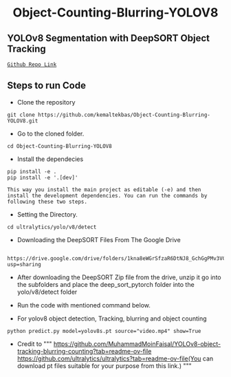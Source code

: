 <H1 align="center">
Object-Counting-Blurring-YOLOV8 </H1>

## YOLOv8 Segmentation with DeepSORT Object Tracking

[`Github Repo Link`](https://github.com/kemaltekbas/Object-Counting-Blurring-YOLOV8.git)

## Steps to run Code

- Clone the repository
```
git clone https://github.com/kemaltekbas/Object-Counting-Blurring-YOLOV8.git
```
- Go to the cloned folder.
```
cd Object-Counting-Blurring-YOLOV8
```
- Install the dependecies
```
pip install -e .
pip install -e '.[dev]'

This way you install the main project as editable (-e) and then install the development dependencies. You can run the commands by following these two steps.
```

- Setting the Directory.
```
cd ultralytics/yolo/v8/detect

```
- Downloading the DeepSORT Files From The Google Drive 
```

https://drive.google.com/drive/folders/1kna8eWGrSfzaR6DtNJ8_GchGgPMv3VC8?usp=sharing
```
- After downloading the DeepSORT Zip file from the drive, unzip it go into the subfolders and place the deep_sort_pytorch folder into the yolo/v8/detect folder

- Run the code with mentioned command below.

- For yolov8 object detection, Tracking,  blurring and object counting
```
python predict.py model=yolov8s.pt source="video.mp4" show=True
```
- Credit to
"""
https://github.com/MuhammadMoinFaisal/YOLOv8-object-tracking-blurring-counting?tab=readme-ov-file
https://github.com/ultralytics/ultralytics?tab=readme-ov-file(You can download pt files suitable for your purpose from this link.)
"""
